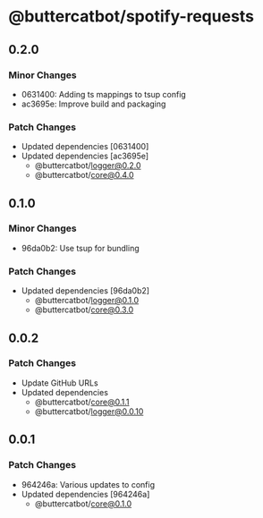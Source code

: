 # @buttercatbot/spotify-requests

## 0.2.0

### Minor Changes

- 0631400: Adding ts mappings to tsup config
- ac3695e: Improve build and packaging

### Patch Changes

- Updated dependencies [0631400]
- Updated dependencies [ac3695e]
  - @buttercatbot/logger@0.2.0
  - @buttercatbot/core@0.4.0

## 0.1.0

### Minor Changes

- 96da0b2: Use tsup for bundling

### Patch Changes

- Updated dependencies [96da0b2]
  - @buttercatbot/logger@0.1.0
  - @buttercatbot/core@0.3.0

## 0.0.2

### Patch Changes

- Update GitHub URLs
- Updated dependencies
  - @buttercatbot/core@0.1.1
  - @buttercatbot/logger@0.0.10

## 0.0.1

### Patch Changes

- 964246a: Various updates to config
- Updated dependencies [964246a]
  - @buttercatbot/core@0.1.0
